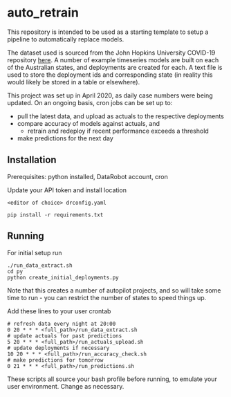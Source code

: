 # auto_retrain

This repository is intended to be used as a starting template to setup a pipeline to automatically replace models.

The dataset used is sourced from the John Hopkins University COVID-19 repository [here](https://github.com/CSSEGISandData/COVID-19). A number of example timeseries models are built on each of the Australian states, and deployments are created for each. A text file is used to store the deployment ids and corresponding state (in reality this would likely be stored in a table or elsewhere).

This project was set up in April 2020, as daily case numbers were being updated. On an ongoing basis, cron jobs can be set up to:

* pull the latest data, and upload as actuals to the respective deployments
* compare accuracy of models against actuals, and
    * retrain and redeploy if recent performance exceeds a threshold
* make predictions for the next day


## Installation

Prerequisites: python installed, DataRobot account, cron

Update your API token and install location
```
<editor of choice> drconfig.yaml
```

```
pip install -r requirements.txt
```

## Running

For initial setup run
```
./run_data_extract.sh
cd py
python create_initial_deployments.py
```

Note that this creates a number of autopilot projects, and so will take some time to run - you can restrict the number of states to speed things up.

Add these lines to your user crontab
```
# refresh data every night at 20:00
0 20 * * * <full_path>/run_data_extract.sh
# update actuals for past predictions
5 20 * * * <full_path>/run_actuals_upload.sh
# update deployments if necessary
10 20 * * * <full_path>/run_accuracy_check.sh
# make predictions for tomorrow
0 21 * * * <full_path>/run_predictions.sh
```

These scripts all source your bash profile before running, to emulate your user environment. Change as necessary.
